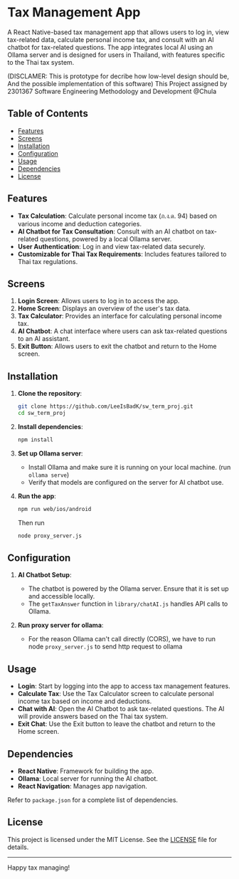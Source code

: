 # Tax Management App

A React Native-based tax management app that allows users to log in, view tax-related data, calculate personal income tax, and consult with an AI chatbot for tax-related questions. The app integrates local AI using an Ollama server and is designed for users in Thailand, with features specific to the Thai tax system.

(DISCLAMER: This is prototype for decribe how low-level design should be, And the possible implementation of this software)
This Project assigned by 2301367 Software Engineering Methodology and Development @Chula

## Table of Contents

- [Features](#features)
- [Screens](#screens)
- [Installation](#installation)
- [Configuration](#configuration)
- [Usage](#usage)
- [Dependencies](#dependencies)
- [License](#license)

## Features

- **Tax Calculation**: Calculate personal income tax (ภ.ง.ด. 94) based on various income and deduction categories.
- **AI Chatbot for Tax Consultation**: Consult with an AI chatbot on tax-related questions, powered by a local Ollama server.
- **User Authentication**: Log in and view tax-related data securely.
- **Customizable for Thai Tax Requirements**: Includes features tailored to Thai tax regulations.

## Screens

1. **Login Screen**: Allows users to log in to access the app.
2. **Home Screen**: Displays an overview of the user's tax data.
3. **Tax Calculator**: Provides an interface for calculating personal income tax.
4. **AI Chatbot**: A chat interface where users can ask tax-related questions to an AI assistant.
5. **Exit Button**: Allows users to exit the chatbot and return to the Home screen.

## Installation

1. **Clone the repository**:
   ```bash
   git clone https://github.com/LeeIsBadK/sw_term_proj.git
   cd sw_term_proj
   ```

2. **Install dependencies**:
   ```bash
   npm install
   ```

3. **Set up Ollama server**:
   - Install Ollama and make sure it is running on your local machine. (run `ollama serve`)
   - Verify that models are configured on the server for AI chatbot use.

4. **Run the app**:
   ```bash
   npm run web/ios/android
   ```

   Then run
   ```bash
   node proxy_server.js
   ```

## Configuration

1. **AI Chatbot Setup**:
   - The chatbot is powered by the Ollama server. Ensure that it is set up and accessible locally.
   - The `getTaxAnswer` function in `library/chatAI.js` handles API calls to Ollama.

2. **Run proxy server for ollama**:
   - For the reason Ollama can't call directly (CORS), we have to run node `proxy_server.js` to send http request to ollama
## Usage

- **Login**: Start by logging into the app to access tax management features.
- **Calculate Tax**: Use the Tax Calculator screen to calculate personal income tax based on income and deductions.
- **Chat with AI**: Open the AI Chatbot to ask tax-related questions. The AI will provide answers based on the Thai tax system.
- **Exit Chat**: Use the Exit button to leave the chatbot and return to the Home screen.

## Dependencies

- **React Native**: Framework for building the app.
- **Ollama**: Local server for running the AI chatbot.
- **React Navigation**: Manages app navigation.

Refer to `package.json` for a complete list of dependencies.

## License

This project is licensed under the MIT License. See the [LICENSE](LICENSE) file for details.

---

Happy tax managing!
```
